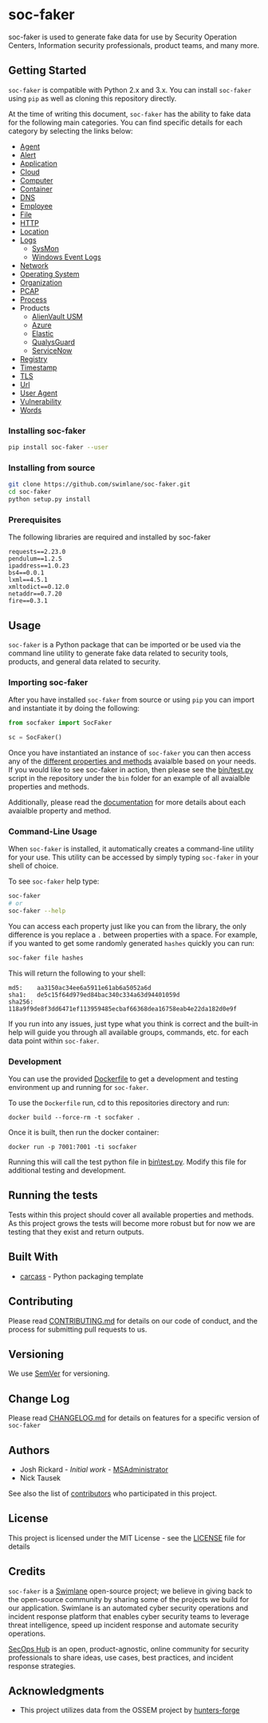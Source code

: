 # soc-faker

soc-faker is used to generate fake data for use by Security Operation Centers, Information security professionals, product teams, and many more.

## Getting Started

`soc-faker` is compatible with Python 2.x and 3.x.  You can install `soc-faker` using `pip` as well as cloning this repository directly.

At the time of writing this document, `soc-faker` has the ability to fake data for the following main categories.  You can find specific details for each category by selecting the links below:

* [Agent](docs/source/faker/agent.md)
* [Alert](docs/source/faker/alert.md)
* [Application](docs/source/faker/application.md)
* [Cloud](docs/source/faker/cloud.md)
* [Computer](docs/source/faker/computer.md)
* [Container](docs/source/faker/container.md)
* [DNS](docs/source/faker/dns.md)
* [Employee](docs/source/faker/employee.md)
* [File](docs/source/faker/file.md)
* [HTTP](docs/source/faker/http.md)
* [Location](docs/source/faker/location.md)
* [Logs](docs/source/faker/logs.md)
    * [SysMon](docs/source/faker/sysmon.md)
    * [Windows Event Logs](docs/source/faker/eventlog.md)
* [Network](docs/source/faker/network.md)
* [Operating System](docs/source/faker/operating_system.md)
* [Organization](docs/source/faker/organization.md)
* [PCAP](docs/source/faker/pcap.md)
* [Process](docs/source/faker/process.md)
* Products
    * [AlienVault USM](docs/source/faker/alienvaultusm.md)
    * [Azure](docs/source/faker/azure.md)
    * [Elastic](docs/source/faker/elastic.md)
    * [QualysGuard](docs/source/faker/qualysguard.md)
    * [ServiceNow](docs/source/faker/servicenow.md)
* [Registry](docs/source/faker/registry.md)
* [Timestamp](docs/source/faker/timestamp.md)
* [TLS](docs/source/faker/tls.md)
* [Url](docs/source/faker/url.md)
* [User Agent](docs/source/faker/useragent.md)
* [Vulnerability](docs/source/faker/vulnerability)
* [Words](docs/source/faker/words.md)


### Installing soc-faker

```bash
pip install soc-faker --user
```

### Installing from source

```bash
git clone https://github.com/swimlane/soc-faker.git
cd soc-faker
python setup.py install
```

### Prerequisites

The following libraries are required and installed by soc-faker

```
requests==2.23.0
pendulum==1.2.5
ipaddress==1.0.23
bs4==0.0.1
lxml==4.5.1
xmltodict==0.12.0
netaddr==0.7.20
fire==0.3.1
```

## Usage

`soc-faker` is a Python package that can be imported or be used via the command line utility to generate fake data related to security tools, products, and general data related to security.

### Importing soc-faker

After you have installed `soc-faker` from source or using `pip` you can import and instantiate it by doing the following:

```python
from socfaker import SocFaker

sc = SocFaker()
```

Once you have instantiated an instance of `soc-faker` you can then access any of the [different properties and methods](docs/source/index.md) avaialble based on your needs. If you would like to see soc-faker in action, then please see the [bin/test.py](bin/test.py) script in the repository under the `bin` folder for an example of all avaialble properties and methods.

Additionally, please read the [documentation](docs/source/index.md) for more details about each avaialble property and method.

### Command-Line Usage

When `soc-faker` is installed, it automatically creates a command-line utility for your use.  This utility can be accessed by simply typing `soc-faker` in your shell of choice.  

To see `soc-faker` help type:

```bash
soc-faker
# or
soc-faker --help
```

You can access each property just like you can from the library, the only difference is you replace a `.` between properties with a space.  For example, if you wanted to get some randomly generated `hashes` quickly you can run:

```bash
soc-faker file hashes
```

This will return the following to your shell:


```output
md5:    aa3150ac34ee6a5911e61ab6a5052a6d
sha1:   de5c15f64d979ed84bac340c334a63d94401059d
sha256: 118a9f9de8f3dd6471ef113959485ecbaf66368dea16758eab4e22da182d0e9f
```

If you run into any issues, just type what you think is correct and the built-in help will guide you through all available groups, commands, etc. for each data point within `soc-faker`.

### Development

You can use the provided [Dockerfile](Dockerfile) to get a development and testing environment up and running for `soc-faker`.

To use the `Dockerfile` run, cd to this repositories directory and run:

```
docker build --force-rm -t socfaker .
```

Once it is built, then run the docker container:

```
docker run -p 7001:7001 -ti socfaker
```

Running this will call the test python file in [bin\test.py](bin\test.py).  Modify this file for additional testing and development.


## Running the tests

Tests within this project should cover all available properties and methods.  As this project grows the tests will become more robust but for now we are testing that they exist and return outputs.

## Built With

* [carcass](https://github.com/MSAdministrator/carcass) - Python packaging template

## Contributing

Please read [CONTRIBUTING.md](CONTRIBUTING.md) for details on our code of conduct, and the process for submitting pull requests to us.

## Versioning

We use [SemVer](http://semver.org/) for versioning. 

## Change Log

Please read [CHANGELOG.md](CHANGELOG.md) for details on features for a specific version of `soc-faker`

## Authors

* Josh Rickard - *Initial work* - [MSAdministrator](https://github.com/msadministrator)
* Nick Tausek

See also the list of [contributors](https://github.com/{github_username}/{package_name}/contributors) who participated in this project.

## License

This project is licensed under the MIT License - see the [LICENSE](LICENSE.md) file for details

## Credits

`soc-faker` is a [Swimlane](https://swimlane.com) open-source project; we believe in giving back to the open-source community by sharing some of the projects we build for our application. Swimlane is an automated cyber security operations and incident response platform that enables cyber security teams to leverage threat intelligence, speed up incident response and automate security operations.

[SecOps Hub](https://secopshub.com) is an open, product-agnostic, online community for security professionals to share ideas, use cases, best practices, and incident response strategies.

## Acknowledgments

* This project utilizes data from the OSSEM project by [hunters-forge](https://github.com/hunters-forge/OSSEM)
